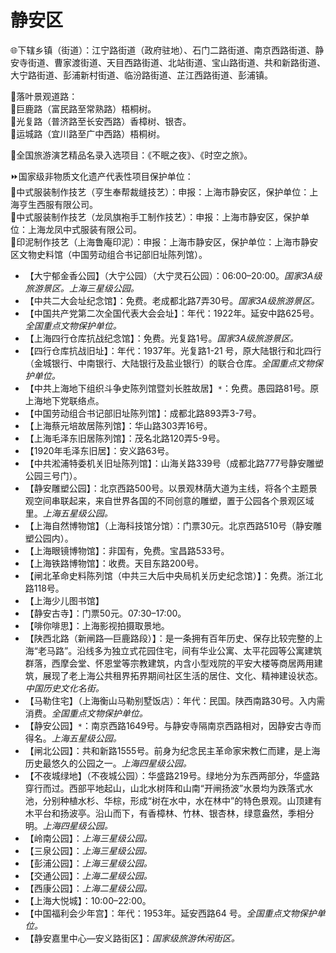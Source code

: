 # 静安区  
🌐下辖乡镇（街道）：江宁路街道（政府驻地）、石门二路街道、南京西路街道、静安寺街道、曹家渡街道、天目西路街道、北站街道、宝山路街道、共和新路街道、大宁路街道、彭浦新村街道、临汾路街道、芷江西路街道、彭浦镇。  
  
🧭落叶景观道路：  
🔸巨鹿路（富民路至常熟路）梧桐树。  
🔸光复路（普济路至长安西路）香樟树、银杏。  
🔸运城路（宜川路至广中西路）梧桐树。  
  
💃全国旅游演艺精品名录入选项目：《不眠之夜》、《时空之旅》。  
  
⏩国家级非物质文化遗产代表性项目保护单位：  
🔸中式服装制作技艺（亨生奉帮裁缝技艺）：申报：上海市静安区，保护单位：上海亨生西服有限公司。  
🔸中式服装制作技艺（龙凤旗袍手工制作技艺）：申报：上海市静安区，保护单位：上海龙凤中式服装有限公司。  
🔸印泥制作技艺（上海鲁庵印泥）：申报：上海市静安区，保护单位：上海市静安区文物史料馆（中国劳动组合书记部旧址陈列馆）。    
  
* 【大宁郁金香公园】（大宁公园）（大宁灵石公园）：06:00–20:00。*国家3A级旅游景区。上海三星级公园。*  
* 【中共二大会址纪念馆】：免费。老成都北路7弄30号。*国家3A级旅游景区。*  
* 【中国共产党第二次全国代表大会会址】：年代：1922年。延安中路625号。*全国重点文物保护单位。*  
* 【上海四行仓库抗战纪念馆】：免费。光复路1号。*国家3A级旅游景区。*  
* 【四行仓库抗战旧址】：年代：1937年。光复路1-21 号，原大陆银行和北四行（金城银行、中南银行、大陆银行及盐业银行）的联合仓库。*全国重点文物保护单位。*  
* 【中共上海地下组织斗争史陈列馆暨刘长胜故居】`*`：免费。愚园路81号。原上海地下党联络点。  
* 【中国劳动组合书记部旧址陈列馆】：成都北路893弄3-7号。  
* 【上海蔡元培故居陈列馆】：华山路303弄16号。  
* 【上海毛泽东旧居陈列馆】：茂名北路120弄5-9号。  
* 【1920年毛泽东旧居】：安义路63号。  
* 【中共淞浦特委机关旧址陈列馆】：山海关路339号（成都北路777号静安雕塑公园三号门）。  
* 【静安雕塑公园】：北京西路500号。以景观林荫大道为主线，将各个主题景观空间串联起来，来自世界各国的不同创意的雕塑，置于公园各个景观区域里。*上海五星级公园。*  
* 【上海自然博物馆】（上海科技馆分馆）：门票30元。北京西路510号（静安雕塑公园内）。  
* 【上海眼镜博物馆】：非国有，免费。宝昌路533号。  
* 【上海铁路博物馆】：收费。天目东路200号。  
* 【闸北革命史料陈列馆（中共三大后中央局机关历史纪念馆）】：免费。浙江北路118号。  
* 【上海少儿图书馆】  
* 【静安古寺】：门票50元。07:30–17:00。  
* 【啡你啡思】：上海影视拍摄取景地。  
* 【陕西北路（新闸路—巨鹿路段）】：是一条拥有百年历史、保存比较完整的上海“老马路”。沿线多为独立式花园住宅，间有华业公寓、太平花园等公寓建筑群落，西摩会堂、怀恩堂等宗教建筑，内含小型戏院的平安大楼等商居两用建筑，展现了老上海公共租界拓界期间社区生活的居住、文化、精神建设状态。*中国历史文化名街。*  
* 【马勒住宅】（上海衡山马勒别墅饭店）：年代：民国。陕西南路30号。入内需消费。*全国重点文物保护单位。*  
* 【静安公园】`*`：南京西路1649号。与静安寺隔南京西路相对，因静安古寺而得名。*上海五星级公园。*  
* 【闸北公园】：共和新路1555号。前身为纪念民主革命家宋教仁而建，是上海历史最悠久的公园之一。*上海四星级公园。*  
* 【不夜城绿地】（不夜城公园）：华盛路219号。绿地分为东西两部分，华盛路穿行而过。西部平地起山，山北水树阵和山南“开闸扬波”水景均为跌落式水池，分别种植水杉、华棕，形成“树在水中，水在林中”的特色景观。山顶建有木平台和扬波亭。沿山而下，有香樟林、竹林、银杏林，绿意盎然，季相分明。*上海四星级公园。*  
* 【岭南公园】：*上海三星级公园。*  
* 【三泉公园】：*上海三星级公园。*  
* 【彭浦公园】：*上海三星级公园。*  
* 【交通公园】：*上海二星级公园。*  
* 【西康公园】：*上海二星级公园。*  
* 【上海大悦城】：10:00–22:00。  
* 【中国福利会少年宫】：年代：1953年。延安西路64 号。*全国重点文物保护单位。*    
* 【静安嘉里中心—安义路街区】：*国家级旅游休闲街区。*